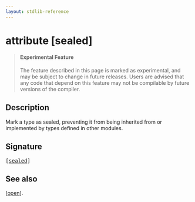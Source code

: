 ```yaml
---
layout: stdlib-reference
---
```


# attribute [sealed]

> #### Experimental Feature
> The feature described in this page is marked as experimental, and may be subject to change in future releases.
> Users are advised that any code that depend on this feature may not be compilable by future versions of the compiler.

## Description

Mark a type as sealed, preventing it from being inherited from or implemented by types defined in other modules.

## Signature

<pre>
[<a href="sealed">sealed</a>]
</pre>

## See also

<span class='code'>[<a href="">open</a>]</span>.


